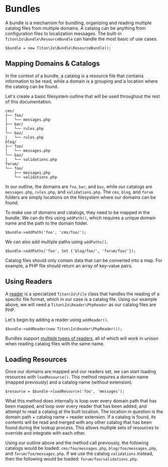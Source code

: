 # Bundles #

A bundle is a mechanism for bundling, organizing and reading multiple catalog files from 
multiple domains. A catalog can be anything from configuration files to localization messages.
The built-in `Titon\Io\Bundle\ResourceBundle` can handle the most basic of use cases.

```hack
$bundle = new Titon\Io\Bundle\ResourceBundle();
```

## Mapping Domains & Catalogs ##

In the context of a bundle, a catalog is a resource file that contains information to be read, while a domain 
is a grouping and a location where the catalog can be found. 

Let's create a basic filesystem outline that will be used throughout the rest of this documentation.

```
cms/
├── foo/
|   └── messages.php
├── bar/
|   └── rules.php
└── baz/
|   └── rules.php
blog/
├── foo/
|   └── messages.php
└── baz/
|   └── validations.php
forum/
└── foo/
    ├── messages.php
    └── validations.php
```

In our outline, the domains are `foo`, `bar`, and `baz`, while our catalogs are `messages.php`, `rules.php`, 
and `validations.php`. The `cms`, `blog`, and `forum` folders are simply locations on the filesystem where 
our domains can be found.

To make use of domains and catalogs, they need to be mapped in the bundle. We can do this using `addPath()`, 
which requires a unique domain name and the path to the domain folder.

```hack
$bundle->addPath('foo', 'cms/foo/');
```

We can also add multiple paths using `addPaths()`.

```hack
$bundle->addPaths('foo', Set {'blog/foo/', 'forum/foo/'});
```

Catalog files should only contain data that can be converted into a map. For example, 
a PHP file should return an array of key-value pairs.

## Using Readers ##

A [reader](readers.md) is a specialized `Titon\Io\File` class that handles the reading of a specific file format, 
which in our case is a catalog file. Using our example above, we will need a `Titon\Io\Reader\PhpReader` 
as our catalog files are PHP.

Let's begin by adding a reader using `addReader()`.

```hack
$bundle->addReader(new Titon\Io\Reader\PhpReader());
```

Bundles support [multiple types of readers](readers.md), all of which will work in unison when 
reading catalog files with the same name.

## Loading Resources ##

Once our domains are mapped and our readers set, we can start loading resources with `loadResource()`. 
This method requires a domain name (mapped previously) and a catalog name (without extension).

```hack
$resource = $bundle->loadResource('foo', 'messages');
```

What this method does internally is loop over every domain path that has been mapped, 
and loop over every reader that has been added, and attempt to read a catalog at the built location. 
The location in question is the domain path + catalog name + reader extension. If a catalog is found, 
its contents will be read and merged with any other catalog that has been found during the lookup process. 
This allows multiple sets of resources to override and integrate with each other.

Using our outline above and the method call previously, the following catalogs would be loaded: 
`cms/foo/messages.php`, `blog/foo/messages.php`, and `forum/foo/messages.php`. If we use the catalog `validations` 
instead, then the following would be loaded: `forum/foo/validations.php`.
